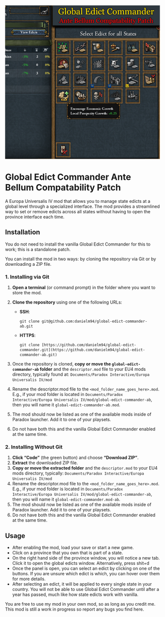 ![Screenshot of Global Edict Commander AB Compatability Patch](https://github.com/danielm94/global-edict-commander-ab/blob/main/thumbnail.png?raw=true)



# Global Edict Commander Ante Bellum Compatability Patch

A Europa Universalis IV mod that allows you to manage state edicts at a global level through a specialized interface. The mod provides a streamlined way to set or remove edicts across all states without having to open the province interface each time.

## Installation

You do not need to install the vanilla Global Edict Commander for this to work; this is a standalone patch.

You can install the mod in two ways: by cloning the repository via Git or by downloading a ZIP file.

### 1. Installing via Git

1. **Open a terminal** (or command prompt) in the folder where you want to store the mod.
2. **Clone the repository** using one of the following URLs:

   - **SSH**:
     ```
     git clone git@github.com:danielm94/global-edict-commander-ab.git
     ```
   - **HTTPS**:
     ```
     git clone [https://github.com/danielm94/global-edict-commander.git](https://github.com/danielm94/global-edict-commander-ab.git)
     ```

3. Once the repository is cloned, **copy or move the `global-edict-commander-ab` folder** and the `descriptor.mod` file to your EU4 mods directory, typically found at: `Documents/Paradox Interactive/Europa Universalis IV/mod`
4. Rename the descriptor.mod file to the `<mod_folder_name_goes_here>.mod`. E.g., if your mod folder is located in `Documents/Paradox Interactive/Europa Universalis IV/mod/global-edict-commander-ab`, then you will name it `global-edict-commander-ab.mod`.
5. The mod should now be listed as one of the available mods inside of Paradox launcher. Add it to one of your playsets.
6. Do not have both this and the vanilla Global Edict Commander enabled at the same time.

### 2. Installing Without Git

1. **Click “Code”** (the green button) and choose **“Download ZIP”**.
2. **Extract** the downloaded ZIP file.
3. **Copy or move the extracted folder** and the `descriptor.mod` to your EU4 mods directory, typically: `Documents/Paradox Interactive/Europa Universalis IV/mod`
4. Rename the descriptor.mod file to the `<mod_folder_name_goes_here>.mod`. E.g., if your mod folder is located in `Documents/Paradox Interactive/Europa Universalis IV/mod/global-edict-commander-ab`, then you will name it `global-edict-commander.mod-ab`.
5. The mod should now be listed as one of the available mods inside of Paradox launcher. Add it to one of your playsets.
6. Do not have both this and the vanilla Global Edict Commander enabled at the same time.

## Usage

- After enabling the mod, load your save or start a new game.
- Click on a province that you own that is part of a state.
- On the right hand side of the province window, you will notice a new tab. Click it to open the global edicts window. Alternatively, press shit+d
- Once the panel is open, you can select an edict by clicking on one of the buttons. If you are unsure which edict is which, you can hover over them for more details.
- After selecting an edict, it will be applied to every single state in your country. You will not be able to use Global Edict Commander until after a year has passed, much like how state edicts work with vanilla.

You are free to use my mod in your own mod, so as long as you credit me. This mod is still a work in progress so report any bugs you find here.
